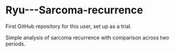 # Ryu---Sarcoma-recurrence

First GitHub repository for this user, set up as a trial.

Simple analysis of sarcoma recurrence with comparison across two periods.
